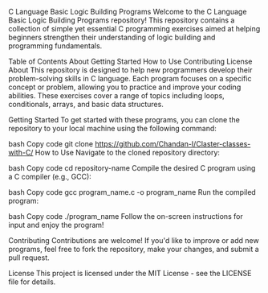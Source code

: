 C Language Basic Logic Building Programs
Welcome to the C Language Basic Logic Building Programs repository! This repository contains a collection of simple yet essential C programming exercises aimed at helping beginners strengthen their understanding of logic building and programming fundamentals.

Table of Contents
About
Getting Started
How to Use
Contributing
License
About
This repository is designed to help new programmers develop their problem-solving skills in C language. Each program focuses on a specific concept or problem, allowing you to practice and improve your coding abilities. These exercises cover a range of topics including loops, conditionals, arrays, and basic data structures.

Getting Started
To get started with these programs, you can clone the repository to your local machine using the following command:

bash
Copy code
git clone https://github.com/Chandan-I/Claster-classes-with-C/
How to Use
Navigate to the cloned repository directory:

bash
Copy code
cd repository-name
Compile the desired C program using a C compiler (e.g., GCC):

bash
Copy code
gcc program_name.c -o program_name
Run the compiled program:

bash
Copy code
./program_name
Follow the on-screen instructions for input and enjoy the program!

Contributing
Contributions are welcome! If you'd like to improve or add new programs, feel free to fork the repository, make your changes, and submit a pull request.

License
This project is licensed under the MIT License - see the LICENSE file for details.
